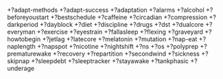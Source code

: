 +?adapt-methods 
+?adapt-success 
+?adaptation 
+?alarms 
+?alcohol 
+?beforeyoustart 
+?bestschedule 
+?caffeine 
+?circadian 
+?compression 
+?darkperiod 
+?dayblock 
+?diet 
+?discipline 
+?drugs 
+?dst 
+?dualcore 
+?everyman 
+?exercise 
+?eyestrain 
+?fallasleep 
+?flexing 
+?graveyard 
+?howtobegin 
+?jetlag 
+?latecore 
+?melatonin 
+?mutation 
+?nap-eat 
+?naplength 
+?napspot 
+?nicotine 
+?nightshift 
+?ns 
+?os 
+?polyprep 
+?prematurewake 
+?recovery 
+?repartition 
+?secondwind 
+?sickness 
+?skipnap 
+?sleepdebt 
+?sleeptracker 
+?stayawake 
+?tankphasic 
+?underage
